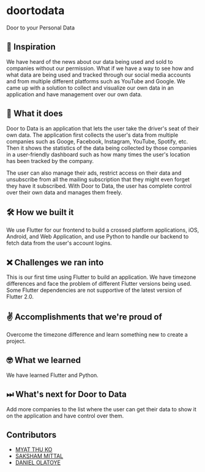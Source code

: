 # doortodata

Door to your Personal Data
## 🧐 Inspiration
We have heard of the news about our data being used and sold to companies without our permission. What if we have a way to see how and what data are being used and tracked through our social media accounts and from multiple different platforms such as YouTube and Google. We came up with a solution to collect and visualize our own data in an application and have management over our own data.

## 👀 What it does
Door to Data is an application that lets the user take the driver's seat of their own data. The application first collects the user's data from multiple companies such as Googe, Facebook, Instagram, YouTube, Spotify, etc. Then it shows the statistics of the data being collected by those companies in a user-friendly dashboard such as how many times the user's location has been tracked by the company.

The user can also manage their ads, restrict access on their data and unsubscribe from all the mailing subscription that they might even forget they have it subscribed. With Door to Data, the user has complete control over their own data and manages them freely. 

## 🛠 How we built it
We use Flutter for our frontend to build a crossed platform applications, iOS, Android, and Web Application, and use Python to handle our backend to fetch data from the user's account logins. 

## ❌ Challenges we ran into
This is our first time using Flutter to build an application. We have timezone differences and face the problem of different Flutter versions being used. Some Flutter dependencies are not supportive of the latest version of Flutter 2.0.

## ✌️ Accomplishments that we're proud of
Overcome the timezone difference and learn something new to create a project. 

## 🤓 What we learned
We have learned Flutter and Python. 

## ⏭ What's next for Door to Data
Add more companies to the list where the user can get their data to show it on the application and have control over them. 

## Contributors
- [MYAT THU KO](https://www.linkedin.com/in/myatthuko13/)
- [SAKSHAM MITTAL](https://www.linkedin.com/in/sakshammittal/)
- [DANIEL OLATOYE](https://www.linkedin.com/in/daniel-olatoye/)
